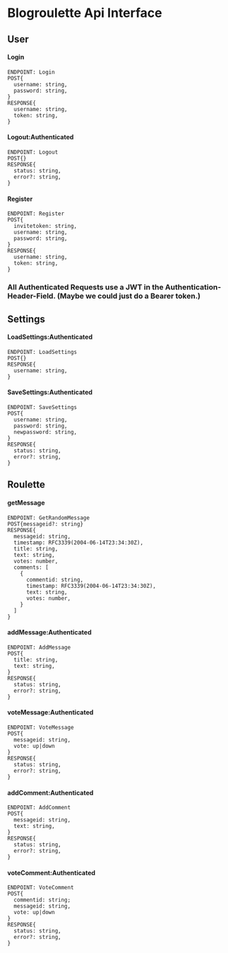 # Blogroulette Api Interface

## User

#### Login
```
ENDPOINT: Login
POST{
  username: string,
  password: string,
}
RESPONSE{
  username: string,
  token: string,
}
```

#### Logout:Authenticated
```
ENDPOINT: Logout
POST{}
RESPONSE{
  status: string,
  error?: string,
}
```

#### Register
```
ENDPOINT: Register
POST{
  invitetoken: string,
  username: string,
  password: string,
}
RESPONSE{
  username: string,
  token: string,
}
```

### All Authenticated Requests use a JWT in the Authentication-Header-Field. (Maybe we could just do a Bearer token.)

## Settings

#### LoadSettings:Authenticated
```
ENDPOINT: LoadSettings
POST{}
RESPONSE{
  username: string,
}
```

#### SaveSettings:Authenticated
```
ENDPOINT: SaveSettings
POST{
  username: string,
  password: string,
  newpassword: string,
}
RESPONSE{
  status: string,
  error?: string,
}
```

## Roulette

#### getMessage
```
ENDPOINT: GetRandomMessage
POST{messageid?: string}
RESPONSE{
  messageid: string,
  timestamp: RFC3339(2004-06-14T23:34:30Z),
  title: string,
  text: string,
  votes: number,
  comments: [
    {
      commentid: string,
      timestamp: RFC3339(2004-06-14T23:34:30Z),
      text: string,
      votes: number,
    }
  ]
}
```

#### addMessage:Authenticated
```
ENDPOINT: AddMessage
POST{
  title: string,
  text: string,
}
RESPONSE{
  status: string,
  error?: string,
}
```

#### voteMessage:Authenticated
```
ENDPOINT: VoteMessage
POST{
  messageid: string,
  vote: up|down
}
RESPONSE{
  status: string,
  error?: string,
}
```

#### addComment:Authenticated
```
ENDPOINT: AddComment
POST{
  messageid: string,
  text: string,
}
RESPONSE{
  status: string,
  error?: string,
}
```

#### voteComment:Authenticated
```
ENDPOINT: VoteComment
POST{
  commentid: string;
  messageid: string,
  vote: up|down
}
RESPONSE{
  status: string,
  error?: string,
}
```
